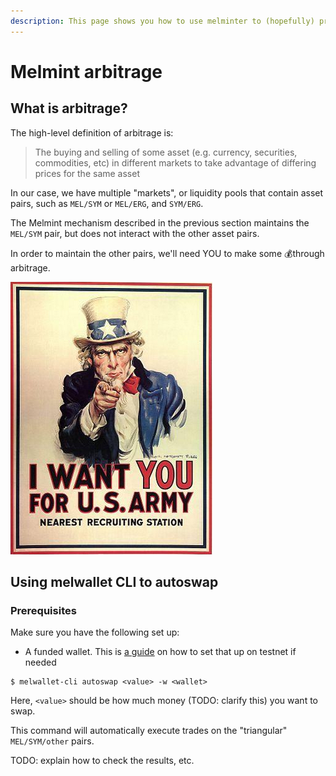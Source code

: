 ```yaml
---
description: This page shows you how to use melminter to (hopefully) profit via arbitrage
---
```


# Melmint arbitrage

## What is arbitrage?

The high-level definition of arbitrage is:

> The buying and selling of some asset (e.g. currency, securities, commodities, etc) in different markets to take advantage of differing prices for the same asset

In our case, we have multiple "markets", or liquidity pools that contain asset pairs, such as `MEL/SYM` or `MEL/ERG`, and `SYM/ERG`.&#x20;

The Melmint mechanism described in the previous section maintains the `MEL/SYM` pair, but does not interact with the other asset pairs.&#x20;

In order to maintain the other pairs, we'll need YOU to make some :moneybag:through arbitrage.

<img src="../../.gitbook/assets/image.png" alt="" data-size="original">

## Using melwallet CLI to autoswap

### Prerequisites

Make sure you have the following set up:

* A funded wallet. This is [a guide](../../staking-guide/untitled.md) on how to set that up on testnet if needed

```shell-session
$ melwallet-cli autoswap <value> -w <wallet>  
```

Here, `<value>` should be how much money (TODO: clarify this) you want to swap.

This command will automatically execute trades on the "triangular" `MEL/SYM/other` pairs.

TODO: explain how to check the results, etc.
